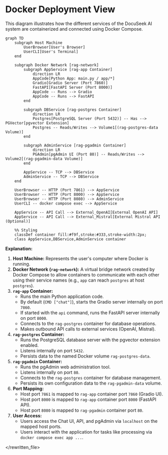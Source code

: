 # Docker Deployment View

This diagram illustrates how the different services of the DocuSeek AI system are containerized and connected using Docker Compose.

```mermaid
graph TD
    subgraph Host Machine
        UserBrowser[User's Browser]
        UserCLI[User's Terminal]
    end

    subgraph Docker Network [rag-network]
        subgraph AppService [rag-app Container]
            direction LR
            AppCode[Python App: main.py / app/*]
            Gradio[Gradio Server (Port 7860)]
            FastAPI[FastAPI Server (Port 8000)]
            AppCode -- Runs --> Gradio
            AppCode -- Runs --> FastAPI
        end

        subgraph DBService [rag-postgres Container]
            direction LR
            Postgres[PostgreSQL Server (Port 5432)] -- Has --> PGVector[pgvector Extension]
            Postgres -- Reads/Writes --> Volume1[(rag-postgres-data Volume)]
        end

        subgraph AdminService [rag-pgadmin Container]
            direction LR
            PGAdmin[pgAdmin UI (Port 80)] -- Reads/Writes --> Volume2[(rag-pgadmin-data Volume)]
        end

        AppService -- TCP --> DBService
        AdminService -- TCP --> DBService
    end

    UserBrowser -- HTTP (Port 7861) --> AppService
    UserBrowser -- HTTP (Port 8000) --> AppService
    UserBrowser -- HTTP (Port 8080) --> AdminService
    UserCLI -- docker compose exec --> AppService

    AppService -- API Call --> External_OpenAI[External OpenAI API]
    AppService -- API Call --> External_Mistral[External Mistral API (Optional)]

    %% Styling
    classDef container fill:#f9f,stroke:#333,stroke-width:2px;
    class AppService,DBService,AdminService container
```

**Explanation:**

1.  **Host Machine:** Represents the user's computer where Docker is running.
2.  **Docker Network (`rag-network`):** A virtual bridge network created by Docker Compose to allow containers to communicate with each other using their service names (e.g., `app` can reach `postgres` at host `postgres`).
3.  **`rag-app` Container:**
    *   Runs the main Python application code.
    *   By default (`CMD ["chat"]`), starts the Gradio server internally on port `7860`.
    *   If started with the `api` command, runs the FastAPI server internally on port `8000`.
    *   Connects to the `rag-postgres` container for database operations.
    *   Makes outbound API calls to external services (OpenAI, Mistral).
4.  **`rag-postgres` Container:**
    *   Runs the PostgreSQL database server with the pgvector extension enabled.
    *   Listens internally on port `5432`.
    *   Persists data to the named Docker volume `rag-postgres-data`.
5.  **`rag-pgadmin` Container:**
    *   Runs the pgAdmin web administration tool.
    *   Listens internally on port `80`.
    *   Connects to the `rag-postgres` container for database management.
    *   Persists its own configuration data to the `rag-pgadmin-data` volume.
6.  **Port Mapping:**
    *   Host port `7861` is mapped to `rag-app` container port `7860` (Gradio UI).
    *   Host port `8000` is mapped to `rag-app` container port `8000` (FastAPI API).
    *   Host port `8080` is mapped to `rag-pgadmin` container port `80`.
7.  **User Access:**
    *   Users access the Chat UI, API, and pgAdmin via `localhost` on the mapped host ports.
    *   Users interact with the application for tasks like processing via `docker compose exec app ...`.

</rewritten_file> 